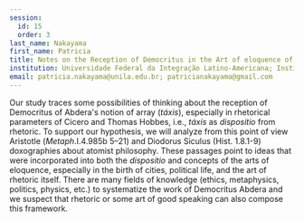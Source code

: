 ```yaml
---
session:
  id: 15
  order: 3
last_name: Nakayama
first_name: Patricia
title: Notes on the Reception of Democritus in the Art of eloquence of Cicero and Thomas Hobbes
institution: Universidade Federal da Integração Latino-Americana; Instituto Latino-Americano de Economia, Sociedade e Economia
email: patricia.nakayama@unila.edu.br; patricianakayama@gmail.com
---
```

Our study traces some possibilities of thinking about the reception of Democritus of Abdera's notion of array (*táxis*), especially in rhetorical parameters of Cicero and Thomas Hobbes, i.e., *táxis* as *dispositio* from rhetoric. To support our hypothesis, we will analyze from this point of view Aristotle (*Metaph*.I.4.985b 5–21) and Diodorus Siculus (Hist. 1.8.1-9) doxographies about atomist philosophy. These passages point to ideas that were incorporated into both the *dispositio* and concepts of the arts of eloquence, especially in the birth of cities, political life, and the art of rhetoric itself. There are many fields of knowledge (ethics, metaphysics, politics, physics, etc.) to systematize the work of Democritus Abdera and we suspect that rhetoric or some art of good speaking can also compose this framework.
